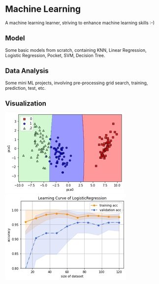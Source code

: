 # Machine Learning
A machine learning learner, striving to enhance machine learning skills :-)

## Model
Some basic models from scratch, containing KNN, Linear Regression, Logistic Regression, Pocket, SVM, Decision Tree.

## Data Analysis
Some mini ML projects, involving pre-processing grid search, training, prediction, test, etc.  

## Visualization
![](https://github.com/coolguazitech/ML/blob/main/v1.png)![](https://github.com/coolguazitech/ML/blob/main/v2.png)

